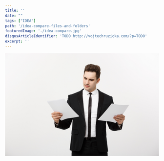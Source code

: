 ```yaml
---
title: ''
date: ""
tags: ["IDEA"]
path: '/idea-compare-files-and-folders'
featuredImage: './idea-compare.jpg'
disqusArticleIdentifier: 'TODO http://vojtechruzicka.com/?p=TODO'
excerpt: ''
---
```


![AI](./idea-compare.jpg)
